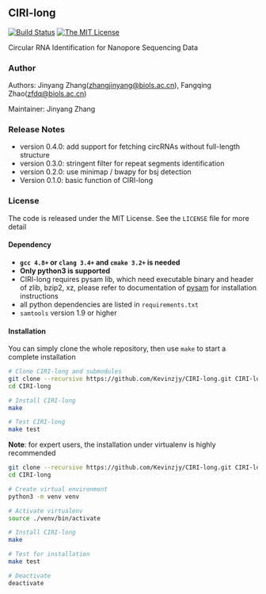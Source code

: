 ## CIRI-long

[![Build Status](https://travis-ci.com/Kevinzjy/CIRI-long.svg?token=sq9vq2uzixNezTJhts8Z&branch=master)](https://travis-ci.com/Kevinzjy/CIRI-long)
[![The MIT License](https://img.shields.io/badge/license-MIT-orange.svg)](https://github.com/Kevinzjy/CIRI-long/blob/master/LICENSE)

Circular RNA Identification for Nanopore Sequencing Data

### Author ###

Authors: Jinyang Zhang(zhangjinyang@biols.ac.cn), Fangqing Zhao(zfdq@biols.ac.cn)

Maintainer: Jinyang Zhang

### Release Notes ###

- version 0.4.0: add support for fetching circRNAs without full-length structure 
- version 0.3.0: stringent filter for repeat segments identification
- version 0.2.0: use minimap / bwapy for bsj detection
- Version 0.1.0: basic function of CIRI-long

### License ### 

The code is released under the MIT License. See the `LICENSE` file for more detail

#### Dependency

- **`gcc 4.8+` or `clang 3.4+` and `cmake 3.2+` is needed**
- **Only python3 is supported**
- CIRI-long requires pysam lib, which need executable binary and header of zlib, bzip2, xz, 
please refer to documentation of [pysam](https://pysam.readthedocs.io/en/latest/installation.html) for installation instructions
- all python dependencies are listed in `requirements.txt`
- `samtools` version 1.9 or higher

#### Installation

You can simply clone the whole repository, then use `make` to start a complete installation 

```bash
# Clone CIRI-long and submodules
git clone --recursive https://github.com/Kevinzjy/CIRI-long.git CIRI-long
cd CIRI-long

# Install CIRI-long 
make

# Test CIRI-long
make test
```

**Note**: for expert users, the installation under virtualenv is highly recommended

```bash
git clone --recursive https://github.com/Kevinzjy/CIRI-long.git CIRI-long
cd CIRI-long

# Create virtual environment
python3 -m venv venv

# Activate virtualenv
source ./venv/bin/activate

# Install CIRI-long
make

# Test for installation
make test

# Deactivate
deactivate
```

